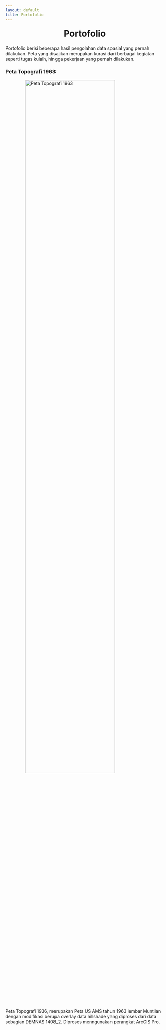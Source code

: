 ```yaml
---
layout: default
title: Portofolio
---
```


<div class="image-container" style="text-align: center; margin: 20px;">
    <div class="title" style="font-size: 28px; font-weight: bold; margin-bottom: 10px;">
        Portofolio
    </div>
</div>
    Portofolio berisi beberapa hasil pengolahan data spasial yang pernah dilakukan. Peta yang disajikan merupakan kurasi dari berbagai kegiatan seperti tugas            kulaih, hingga pekerjaan yang pernah dilakukan.

### Peta Topografi 1963

<img src="https://github.com/user-attachments/assets/9c8ed58b-141a-4c53-80c6-173d52bdde1c" alt="Peta Topografi 1963" style="width: 75%; display: block; margin: 0 auto;">

Peta Topografi 1936, merupakan Peta US AMS tahun 1963 lembar Muntilan dengan modifikasi berupa overlay data hillshade yang diproses dari data sebagian DEMNAS 1408_2. Diproses menngunakan perangkat ArcGIS Pro.
